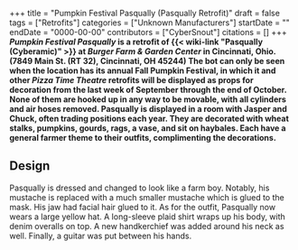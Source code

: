 +++
title = "Pumpkin Festival Pasqually (Pasqually Retrofit)"
draft = false
tags = ["Retrofits"]
categories = ["Unknown Manufacturers"]
startDate = ""
endDate = "0000-00-00"
contributors = ["CyberSnout"]
citations = []
+++
***Pumpkin Festival Pasqually* is a retrofit of {{< wiki-link "Pasqually (Cyberamic)" >}} at *Burger Farm & Garden Center* in Cincinnati, Ohio. (7849 Main St. (RT 32), Cincinnati, OH 45244)
The bot can only be seen when the location has its annual Fall Pumpkin Festival, in which it and other *Pizza Time Theatre* retrofits will be displayed as props for decoration from the last week of September through the end of October. None of them are hooked up in any way to be movable, with all cylinders and air hoses removed.
Pasqually is displayed in a room with Jasper and Chuck, often trading positions each year. They are decorated with wheat stalks, pumpkins, gourds, rags, a vase, and sit on haybales. Each have a general farmer theme to their outfits, complimenting the decorations.**

## Design

Pasqually is dressed and changed to look like a farm boy. Notably, his mustache is replaced with a much smaller mustache which is glued to the mask. His jaw had facial hair glued to it. As for the outfit, Pasqually now wears a large yellow hat. A long-sleeve plaid shirt wraps up his body, with denim overalls on top. A new handkerchief was added around his neck as well. Finally, a guitar was put between his hands.
